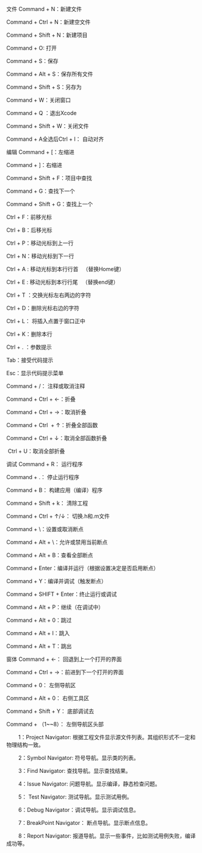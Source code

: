 文件
Command + N：新建文件

Command + Ctrl + N：新建空文件

Command + Shift + N：新建项目

Command + O: 打开

Command + S：保存

Command + Alt + S：保存所有文件

Command + Shift + S：另存为

Command + W：关闭窗口

Command + Q ：退出Xcode

Command + Shift + W：关闭文件

Command + A全选后Ctrl + I： 自动对齐

编辑
Command + [：左缩进

Command + ]：右缩进

Command + Shift + F：项目中查找

Command + G：查找下一个

Command + Shift + G：查找上一个

Ctrl + F：前移光标

Ctrl + B：后移光标

Ctrl + P：移动光标到上一行

Ctrl + N：移动光标到下一行

Ctrl + A : 移动光标到本行行首   （替换Home键）

Ctrl + E : 移动光标到本行行尾   （替换end键）

Ctrl + T ：交换光标左右两边的字符

Ctrl + D：删除光标右边的字符

Ctrl + L： 将插入点置于窗口正中

Ctrl + K：删除本行

Ctrl + . ：参数提示

Tab：接受代码提示

Esc：显示代码提示菜单

Command + /： 注释或取消注释

Command + Ctrl + ←：折叠

Command + Ctrl + →：取消折叠

Command + Ctrl  + ↑：折叠全部函数

Command + Ctrl + ↓：取消全部函数折叠

 Ctrl + U：取消全部折叠

调试
Command + R： 运行程序

Command + .： 停止运行程序

Command + B： 构建应用（编译）程序

Command + Shift + k： 清除工程

Command + Ctrl + ↑/↓： 切换.h和.m文件

Command + \：设置或取消断点

Command + Alt + \：允许或禁用当前断点

Command + Alt + B：查看全部断点

Command + Enter：编译并运行（根据设置决定是否启用断点）

Command + Y：编译并调试（触发断点）

Command + SHIFT + Enter：终止运行或调试

Command + Alt + P：继续（在调试中）

Command + Alt + 0：跳过

Command + Alt + I：跳入

Command + Alt + T：跳出

窗体
Command + ←： 回退到上一个打开的界面

Command + Ctrl + →：前进到下一个打开的界面

Command + 0： 左侧导航区

Command + Alt + 0： 右侧工具区

Command + Shift + Y： 底部调试去

Command + （1~~8）： 左侧导航区头部

        1：Project Navigator: 根据工程文件显示源文件列表。其组织形式不一定和物理结构一致。

        2：Symbol Navigator: 符号导航。显示类的列表。

        3：Find Navigator: 查找导航。显示查找结果。

        4：Issue Navigator: 问题导航。显示编译，静态检查问题。

        5： Test Navigator: 测试导航。显示测试用例。

        6：Debug Navigator：调试导航。显示调试信息。

        7：BreakPoint Navigator： 断点导航。显示断点信息。

        8：Report Navigator: 报道导航。显示一些事件，比如测试用例失败，编译成功等。



